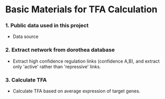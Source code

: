 # Basic Materials for TFA Calculation
### 1. Public data used in this project
+ Data source
### 2. Extract network from dorothea database
+ Extract high confidence regulation links (confidence A,B), and extract only 'active' rather than 'repressive' links. 
### 3. Calculate TFA
+ Calculate TFA based on average expression of target genes.
